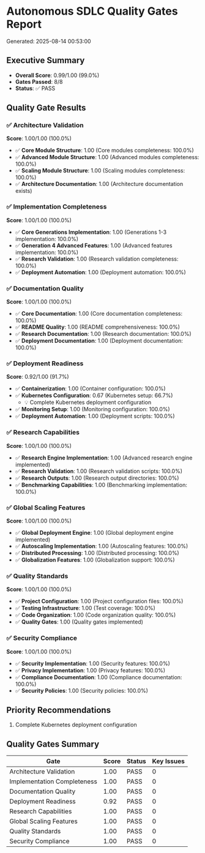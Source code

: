 
# Autonomous SDLC Quality Gates Report
Generated: 2025-08-14 00:53:00

## Executive Summary
- **Overall Score**: 0.99/1.00 (99.0%)
- **Gates Passed**: 8/8
- **Status**: ✅ PASS

## Quality Gate Results

### ✅ Architecture Validation
**Score**: 1.00/1.00 (100.0%)

- ✅ **Core Module Structure**: 1.00 (Core modules completeness: 100.0%)
- ✅ **Advanced Module Structure**: 1.00 (Advanced modules completeness: 100.0%)
- ✅ **Scaling Module Structure**: 1.00 (Scaling modules completeness: 100.0%)
- ✅ **Architecture Documentation**: 1.00 (Architecture documentation exists)

### ✅ Implementation Completeness
**Score**: 1.00/1.00 (100.0%)

- ✅ **Core Generations Implementation**: 1.00 (Generations 1-3 implementation: 100.0%)
- ✅ **Generation 4 Advanced Features**: 1.00 (Advanced features implementation: 100.0%)
- ✅ **Research Validation**: 1.00 (Research validation completeness: 100.0%)
- ✅ **Deployment Automation**: 1.00 (Deployment automation: 100.0%)

### ✅ Documentation Quality
**Score**: 1.00/1.00 (100.0%)

- ✅ **Core Documentation**: 1.00 (Core documentation completeness: 100.0%)
- ✅ **README Quality**: 1.00 (README comprehensiveness: 100.0%)
- ✅ **Research Documentation**: 1.00 (Research documentation: 100.0%)
- ✅ **Deployment Documentation**: 1.00 (Deployment documentation: 100.0%)

### ✅ Deployment Readiness
**Score**: 0.92/1.00 (91.7%)

- ✅ **Containerization**: 1.00 (Container configuration: 100.0%)
- ✅ **Kubernetes Configuration**: 0.67 (Kubernetes setup: 66.7%)
  - 💡 Complete Kubernetes deployment configuration
- ✅ **Monitoring Setup**: 1.00 (Monitoring configuration: 100.0%)
- ✅ **Deployment Automation**: 1.00 (Deployment scripts: 100.0%)

### ✅ Research Capabilities
**Score**: 1.00/1.00 (100.0%)

- ✅ **Research Engine Implementation**: 1.00 (Advanced research engine implemented)
- ✅ **Research Validation**: 1.00 (Research validation scripts: 100.0%)
- ✅ **Research Outputs**: 1.00 (Research output directories: 100.0%)
- ✅ **Benchmarking Capabilities**: 1.00 (Benchmarking implementation: 100.0%)

### ✅ Global Scaling Features
**Score**: 1.00/1.00 (100.0%)

- ✅ **Global Deployment Engine**: 1.00 (Global deployment engine implemented)
- ✅ **Autoscaling Implementation**: 1.00 (Autoscaling features: 100.0%)
- ✅ **Distributed Processing**: 1.00 (Distributed processing: 100.0%)
- ✅ **Globalization Features**: 1.00 (Globalization support: 100.0%)

### ✅ Quality Standards
**Score**: 1.00/1.00 (100.0%)

- ✅ **Project Configuration**: 1.00 (Project configuration files: 100.0%)
- ✅ **Testing Infrastructure**: 1.00 (Test coverage: 100.0%)
- ✅ **Code Organization**: 1.00 (Code organization quality: 100.0%)
- ✅ **Quality Gates**: 1.00 (Quality gates implemented)

### ✅ Security Compliance
**Score**: 1.00/1.00 (100.0%)

- ✅ **Security Implementation**: 1.00 (Security features: 100.0%)
- ✅ **Privacy Implementation**: 1.00 (Privacy features: 100.0%)
- ✅ **Compliance Documentation**: 1.00 (Compliance documentation: 100.0%)
- ✅ **Security Policies**: 1.00 (Security policies: 100.0%)

## Priority Recommendations

1. Complete Kubernetes deployment configuration

## Quality Gates Summary

| Gate | Score | Status | Key Issues |
|------|-------|--------|------------|
| Architecture Validation | 1.00 | PASS | 0 |
| Implementation Completeness | 1.00 | PASS | 0 |
| Documentation Quality | 1.00 | PASS | 0 |
| Deployment Readiness | 0.92 | PASS | 0 |
| Research Capabilities | 1.00 | PASS | 0 |
| Global Scaling Features | 1.00 | PASS | 0 |
| Quality Standards | 1.00 | PASS | 0 |
| Security Compliance | 1.00 | PASS | 0 |
